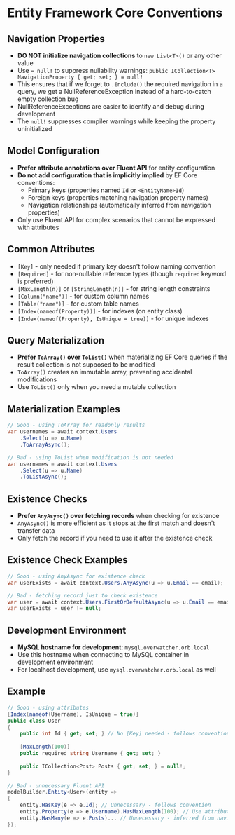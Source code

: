 # Entity Framework Core Conventions

## Navigation Properties
- **DO NOT initialize navigation collections** to `new List<T>()` or any other value
- Use `= null!` to suppress nullability warnings: `public ICollection<T> NavigationProperty { get; set; } = null!`
- This ensures that if we forget to `.Include()` the required navigation in a query, we get a NullReferenceException instead of a hard-to-catch empty collection bug
- NullReferenceExceptions are easier to identify and debug during development
- The `null!` suppresses compiler warnings while keeping the property uninitialized

## Model Configuration
- **Prefer attribute annotations over Fluent API** for entity configuration
- **Do not add configuration that is implicitly implied** by EF Core conventions:
  - Primary keys (properties named `Id` or `<EntityName>Id`)
  - Foreign keys (properties matching navigation property names)
  - Navigation relationships (automatically inferred from navigation properties)
- Only use Fluent API for complex scenarios that cannot be expressed with attributes

## Common Attributes
- `[Key]` - only needed if primary key doesn't follow naming convention
- `[Required]` - for non-nullable reference types (though `required` keyword is preferred)
- `[MaxLength(n)]` or `[StringLength(n)]` - for string length constraints
- `[Column("name")]` - for custom column names
- `[Table("name")]` - for custom table names
- `[Index(nameof(Property))]` - for indexes (on entity class)
- `[Index(nameof(Property), IsUnique = true)]` - for unique indexes

## Query Materialization
- **Prefer `ToArray()` over `ToList()`** when materializing EF Core queries if the result collection is not supposed to be modified
- `ToArray()` creates an immutable array, preventing accidental modifications
- Use `ToList()` only when you need a mutable collection

## Materialization Examples
```csharp
// Good - using ToArray for readonly results
var usernames = await context.Users
    .Select(u => u.Name)
    .ToArrayAsync();

// Bad - using ToList when modification is not needed
var usernames = await context.Users
    .Select(u => u.Name)
    .ToListAsync();
```

## Existence Checks
- **Prefer `AnyAsync()` over fetching records** when checking for existence
- `AnyAsync()` is more efficient as it stops at the first match and doesn't transfer data
- Only fetch the record if you need to use it after the existence check

## Existence Check Examples
```csharp
// Good - using AnyAsync for existence check
var userExists = await context.Users.AnyAsync(u => u.Email == email);

// Bad - fetching record just to check existence
var user = await context.Users.FirstOrDefaultAsync(u => u.Email == email);
var userExists = user != null;
```

## Development Environment
- **MySQL hostname for development**: `mysql.overwatcher.orb.local`
- Use this hostname when connecting to MySQL container in development environment
- For localhost development, use `mysql.overwatcher.orb.local` as well

## Example
```csharp
// Good - using attributes
[Index(nameof(Username), IsUnique = true)]
public class User
{
    public int Id { get; set; } // No [Key] needed - follows convention
    
    [MaxLength(100)]
    public required string Username { get; set; }
    
    public ICollection<Post> Posts { get; set; } = null!;
}

// Bad - unnecessary Fluent API
modelBuilder.Entity<User>(entity =>
{
    entity.HasKey(e => e.Id); // Unnecessary - follows convention
    entity.Property(e => e.Username).HasMaxLength(100); // Use attribute instead
    entity.HasMany(e => e.Posts)... // Unnecessary - inferred from navigation
});
```